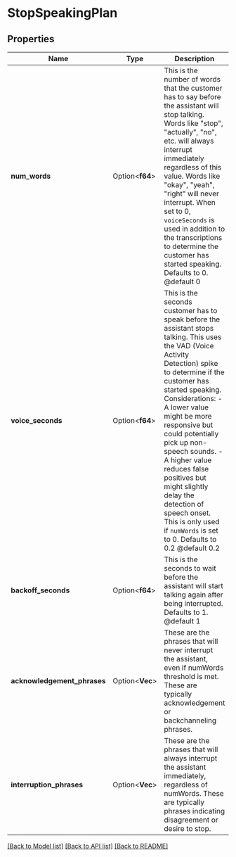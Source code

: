 # StopSpeakingPlan

## Properties

Name | Type | Description | Notes
------------ | ------------- | ------------- | -------------
**num_words** | Option<**f64**> | This is the number of words that the customer has to say before the assistant will stop talking.  Words like \"stop\", \"actually\", \"no\", etc. will always interrupt immediately regardless of this value.  Words like \"okay\", \"yeah\", \"right\" will never interrupt.  When set to 0, `voiceSeconds` is used in addition to the transcriptions to determine the customer has started speaking.  Defaults to 0.  @default 0 | [optional]
**voice_seconds** | Option<**f64**> | This is the seconds customer has to speak before the assistant stops talking. This uses the VAD (Voice Activity Detection) spike to determine if the customer has started speaking.  Considerations: - A lower value might be more responsive but could potentially pick up non-speech sounds. - A higher value reduces false positives but might slightly delay the detection of speech onset.  This is only used if `numWords` is set to 0.  Defaults to 0.2  @default 0.2 | [optional]
**backoff_seconds** | Option<**f64**> | This is the seconds to wait before the assistant will start talking again after being interrupted.  Defaults to 1.  @default 1 | [optional]
**acknowledgement_phrases** | Option<**Vec<String>**> | These are the phrases that will never interrupt the assistant, even if numWords threshold is met. These are typically acknowledgement or backchanneling phrases. | [optional]
**interruption_phrases** | Option<**Vec<String>**> | These are the phrases that will always interrupt the assistant immediately, regardless of numWords. These are typically phrases indicating disagreement or desire to stop. | [optional]

[[Back to Model list]](../README.md#documentation-for-models) [[Back to API list]](../README.md#documentation-for-api-endpoints) [[Back to README]](../README.md)


